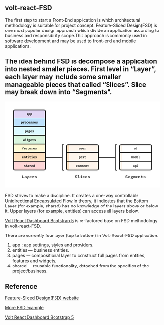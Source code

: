 
## volt-react-FSD


The first step to start a Front-End application is which architectural methodology is suitable for project concept. Feature-Sliced Design(FSD) is one most popular design approach which divide an application according to business and responsibility scope.This approach is commonly used in software development and may be used to front-end and mobile applications.

## The idea behind FSD is decompose a application into nested smaller pieces. First level in “Layer”, each layer may include some smaller manageable pieces that called “Slices”. Slice may break down into “Segments”.

![Screenshot](src/app/assets/img/FSD.jpg)

FSD strives to make a discipline. It creates a one-way controllable Unidirectional Encapsulated Flow.In theory, it indicates that the Bottom Layer (for example, shared) has no knowledge of the layers above or below it. Upper layers (for example, entities) can access all layers below.

[Volt React Dashboard Bootstrap 5](https://demo.themesberg.com/volt-react-dashboard) is re-factored base on FSD methodology in volt-react-FSD.

There are currently four layer (top to bottom) in Volt-React-FSD application.
 1. app : app settings, styles and providers.
 2. entities — business entities.
 3. pages — compositional layer to construct full pages from entities,
    features and widgets.
 4. shared — reusable functionality, detached from the specifics of the
    project/business.

## Reference
[Feature-Sliced Design(FSD) website](https://feature-sliced.design/) 

[More FSD example](https://feature-sliced.design/examples)

[Volt React Dashboard Bootstrap 5](https://demo.themesberg.com/volt-react-dashboard) 